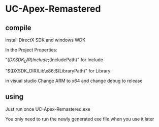 # UC-Apex-Remastered
## compile 
install DirectX SDK and windows WDK

In the Project Properties:

"$(DXSDK_DIR)Include;$(IncludePath)" for Include

"$(DXSDK_DIR)Lib\x86;$(LibraryPath)" for Library

in visual studio Change ARM to x64 and change debug to release

## using

Just run once UC-Apex-Remastered.exe

You only need to run the newly generated exe file when you use it later
